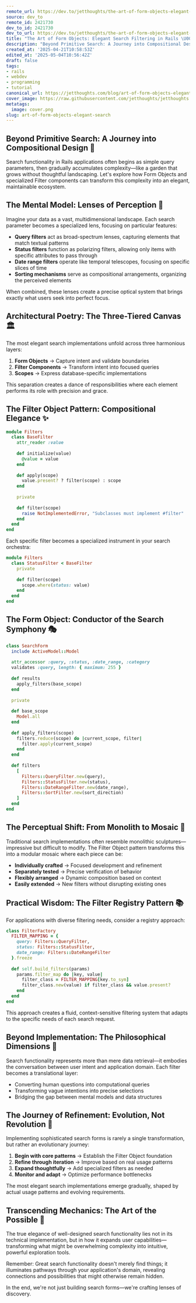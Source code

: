 ```yaml
---
remote_url: https://dev.to/jetthoughts/the-art-of-form-objects-elegant-search-filtering-in-rails-46f
source: dev_to
remote_id: 2421730
dev_to_id: 2421730
dev_to_url: https://dev.to/jetthoughts/the-art-of-form-objects-elegant-search-filtering-in-rails-46f
title: "The Art of Form Objects: Elegant Search Filtering in Rails \U0001F50D"
description: "Beyond Primitive Search: A Journey into Compositional Design \U0001F331   Search functionality in..."
created_at: '2025-04-21T10:58:53Z'
edited_at: '2025-05-04T10:56:42Z'
draft: false
tags:
- rails
- webdev
- programming
- tutorial
canonical_url: https://jetthoughts.com/blog/art-of-form-objects-elegant-search/
cover_image: https://raw.githubusercontent.com/jetthoughts/jetthoughts.github.io/master/content/blog/art-of-form-objects-elegant-search/cover.png
metatags:
  image: cover.png
slug: art-of-form-objects-elegant-search
---
```

## Beyond Primitive Search: A Journey into Compositional Design 🌱

Search functionality in Rails applications often begins as simple query parameters, then gradually accumulates complexity—like a garden that grows without thoughtful landscaping. Let's explore how Form Objects and specialized Filter components can transform this complexity into an elegant, maintainable ecosystem.

## The Mental Model: Lenses of Perception 🔭

Imagine your data as a vast, multidimensional landscape. Each search parameter becomes a specialized lens, focusing on particular features:

- **Query filters** act as broad-spectrum lenses, capturing elements that match textual patterns
- **Status filters** function as polarizing filters, allowing only items with specific attributes to pass through
- **Date range filters** operate like temporal telescopes, focusing on specific slices of time
- **Sorting mechanisms** serve as compositional arrangements, organizing the perceived elements

When combined, these lenses create a precise optical system that brings exactly what users seek into perfect focus.

## Architectural Poetry: The Three-Tiered Canvas 🏛️

The most elegant search implementations unfold across three harmonious layers:

1. **Form Objects** → Capture intent and validate boundaries
2. **Filter Components** → Transform intent into focused queries
3. **Scopes** → Express database-specific implementations

This separation creates a dance of responsibilities where each element performs its role with precision and grace.

## The Filter Object Pattern: Compositional Elegance ✨

```ruby
module Filters
  class BaseFilter
    attr_reader :value
    
    def initialize(value)
      @value = value
    end
    
    def apply(scope)
      value.present? ? filter(scope) : scope
    end
    
    private
    
    def filter(scope)
      raise NotImplementedError, "Subclasses must implement #filter"
    end
  end
end
```

Each specific filter becomes a specialized instrument in your search orchestra:

```ruby
module Filters
  class StatusFilter < BaseFilter
    private
    
    def filter(scope)
      scope.where(status: value)
    end
  end
end
```

## The Form Object: Conductor of the Search Symphony 🎭

```ruby
class SearchForm
  include ActiveModel::Model
  
  attr_accessor :query, :status, :date_range, :category
  validates :query, length: { maximum: 255 }
  
  def results
    apply_filters(base_scope)
  end
  
  private
  
  def base_scope
    Model.all
  end
  
  def apply_filters(scope)
    filters.reduce(scope) do |current_scope, filter|
      filter.apply(current_scope)
    end
  end
  
  def filters
    [
      Filters::QueryFilter.new(query),
      Filters::StatusFilter.new(status),
      Filters::DateRangeFilter.new(date_range),
      Filters::SortFilter.new(sort_direction)
    ]
  end
end
```

## The Perceptual Shift: From Monolith to Mosaic 🧩

Traditional search implementations often resemble monolithic sculptures—impressive but difficult to modify. The Filter Object pattern transforms this into a modular mosaic where each piece can be:

- **Individually crafted** → Focused development and refinement
- **Separately tested** → Precise verification of behavior
- **Flexibly arranged** → Dynamic composition based on context
- **Easily extended** → New filters without disrupting existing ones

## Practical Wisdom: The Filter Registry Pattern 📚

For applications with diverse filtering needs, consider a registry approach:

```ruby
class FilterFactory
  FILTER_MAPPING = {
    query: Filters::QueryFilter,
    status: Filters::StatusFilter,
    date_range: Filters::DateRangeFilter
  }.freeze
  
  def self.build_filters(params)
    params.filter_map do |key, value|
      filter_class = FILTER_MAPPING[key.to_sym]
      filter_class.new(value) if filter_class && value.present?
    end
  end
end
```

This approach creates a fluid, context-sensitive filtering system that adapts to the specific needs of each search request.

## Beyond Implementation: The Philosophical Dimensions 🔮

Search functionality represents more than mere data retrieval—it embodies the conversation between user intent and application domain. Each filter becomes a translational layer:

- Converting human questions into computational queries
- Transforming vague intentions into precise selections
- Bridging the gap between mental models and data structures

## The Journey of Refinement: Evolution, Not Revolution 🌟

Implementing sophisticated search forms is rarely a single transformation, but rather an evolutionary journey:

1. **Begin with core patterns** → Establish the Filter Object foundation
2. **Refine through iteration** → Improve based on real usage patterns
3. **Expand thoughtfully** → Add specialized filters as needed
4. **Monitor and adapt** → Optimize performance bottlenecks

The most elegant search implementations emerge gradually, shaped by actual usage patterns and evolving requirements.

## Transcending Mechanics: The Art of the Possible 🎨

The true elegance of well-designed search functionality lies not in its technical implementation, but in how it expands user capabilities—transforming what might be overwhelming complexity into intuitive, powerful exploration tools.

Remember: Great search functionality doesn't merely find things; it illuminates pathways through your application's domain, revealing connections and possibilities that might otherwise remain hidden.

In the end, we're not just building search forms—we're crafting lenses of discovery.

